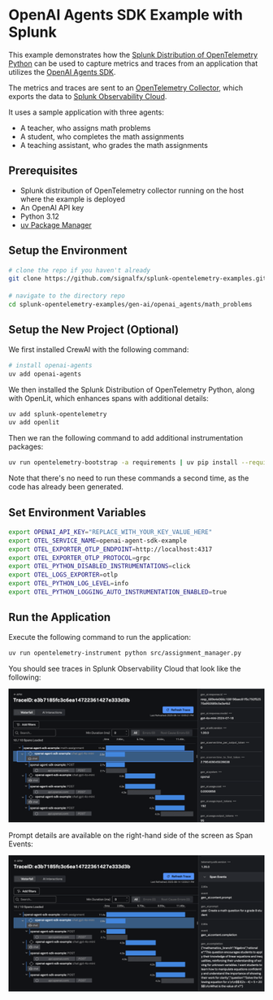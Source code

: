 # OpenAI Agents SDK Example with Splunk

This example demonstrates how the
[Splunk Distribution of OpenTelemetry Python](https://help.splunk.com/en/splunk-observability-cloud/manage-data/instrument-back-end-services/instrument-back-end-applications-to-send-spans-to-splunk-apm./instrument-a-python-application/about-splunk-otel-python)
can be used to capture metrics and traces from an application that utilizes the 
[OpenAI Agents SDK](https://openai.github.io/openai-agents-python/).

The metrics and traces are sent to an [OpenTelemetry Collector](https://help.splunk.com/en/splunk-observability-cloud/manage-data/splunk-distribution-of-the-opentelemetry-collector/get-started-with-the-splunk-distribution-of-the-opentelemetry-collector),
which exports the data to [Splunk Observability Cloud](https://www.splunk.com/en_us/products/observability-cloud.html).

It uses a sample application with three agents:

* A teacher, who assigns math problems
* A student, who completes the math assignments
* A teaching assistant, who grades the math assignments

## Prerequisites

* Splunk distribution of OpenTelemetry collector running on the host where the example is deployed
* An OpenAI API key
* Python 3.12
* [uv Package Manager](https://docs.astral.sh/uv/guides/install-python/#installing-a-specific-version)

## Setup the Environment

``` bash
# clone the repo if you haven't already
git clone https://github.com/signalfx/splunk-opentelemetry-examples.git

# navigate to the directory repo
cd splunk-opentelemetry-examples/gen-ai/openai_agents/math_problems

```

## Setup the New Project (Optional)

We first installed CrewAI with the following command:

``` bash
# install openai-agents
uv add openai-agents
```

We then installed the Splunk Distribution of OpenTelemetry Python, along with OpenLit,
which enhances spans with additional details:

``` bash
uv add splunk-opentelemetry
uv add openlit
```

Then we ran the following command to add additional instrumentation packages:

``` bash
uv run opentelemetry-bootstrap -a requirements | uv pip install --requirement -
```

Note that there's no need to run these commands a second time, as the code
has already been generated.

## Set Environment Variables

``` bash
export OPENAI_API_KEY="REPLACE_WITH_YOUR_KEY_VALUE_HERE"
export OTEL_SERVICE_NAME=openai-agent-sdk-example
export OTEL_EXPORTER_OTLP_ENDPOINT=http://localhost:4317
export OTEL_EXPORTER_OTLP_PROTOCOL=grpc
export OTEL_PYTHON_DISABLED_INSTRUMENTATIONS=click
export OTEL_LOGS_EXPORTER=otlp
export OTEL_PYTHON_LOG_LEVEL=info
export OTEL_PYTHON_LOGGING_AUTO_INSTRUMENTATION_ENABLED=true
```

## Run the Application

Execute the following command to run the application:

``` bash
uv run opentelemetry-instrument python src/assignment_manager.py
```

You should see traces in Splunk Observability Cloud that look like the following:

![Example trace](./images/trace.png)

Prompt details are available on the right-hand side of the screen as Span Events:

![Prompt details](./images/prompt-details.png)
